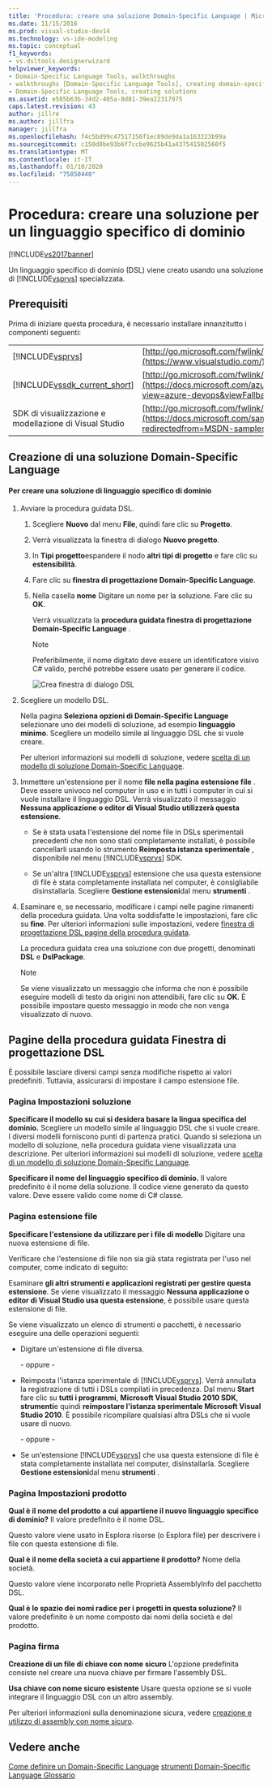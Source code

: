 ```yaml
---
title: 'Procedura: creare una soluzione Domain-Specific Language | Microsoft Docs'
ms.date: 11/15/2016
ms.prod: visual-studio-dev14
ms.technology: vs-ide-modeling
ms.topic: conceptual
f1_keywords:
- vs.dsltools.designerwizard
helpviewer_keywords:
- Domain-Specific Language Tools, walkthroughs
- walkthroughs [Domain-Specific Language Tools], creating domain-specific language
- Domain-Specific Language Tools, creating solutions
ms.assetid: e585b63b-34d2-405a-8d81-39ea22317975
caps.latest.revision: 43
author: jillre
ms.author: jillfra
manager: jillfra
ms.openlocfilehash: f4c5bd99c47517156f1ec89de9da1a163223b99a
ms.sourcegitcommit: c150d0be93b6f7ccbe9625b41a437541502560f5
ms.translationtype: MT
ms.contentlocale: it-IT
ms.lasthandoff: 01/10/2020
ms.locfileid: "75850440"
---
```

# <a name="how-to-create-a-domain-specific-language-solution"></a>Procedura: creare una soluzione per un linguaggio specifico di dominio
[!INCLUDE[vs2017banner](../includes/vs2017banner.md)]

Un linguaggio specifico di dominio (DSL) viene creato usando una soluzione di [!INCLUDE[vsprvs](../includes/vsprvs-md.md)] specializzata.

## <a name="prerequisites"></a>Prerequisiti
 Prima di iniziare questa procedura, è necessario installare innanzitutto i componenti seguenti:

|||
|-|-|
|[!INCLUDE[vsprvs](../includes/vsprvs-md.md)]|[http://go.microsoft.com/fwlink/?LinkID=185579](https://www.visualstudio.com/)|
|[!INCLUDE[vssdk_current_short](../includes/vssdk-current-short-md.md)]|[http://go.microsoft.com/fwlink/?LinkID=185580](https://docs.microsoft.com/azure/devops/integrate/index?view=azure-devops&viewFallbackFrom=vsts)|
|SDK di visualizzazione e modellazione di Visual Studio|[http://go.microsoft.com/fwlink/?LinkID=185581](https://docs.microsoft.com/samples/browse/?redirectedfrom=MSDN-samples)|

## <a name="creating-a-domain-specific-language-solution"></a>Creazione di una soluzione Domain-Specific Language

#### <a name="to-create-a-domain-specific-language-solution"></a>Per creare una soluzione di linguaggio specifico di dominio

1. Avviare la procedura guidata DSL.

   1. Scegliere **Nuovo** dal menu **File**, quindi fare clic su **Progetto**.

   2. Verrà visualizzata la finestra di dialogo **Nuovo progetto**.

   3. In **Tipi progetto**espandere il nodo **altri tipi di progetto** e fare clic su **estensibilità**.

   4. Fare clic su **finestra di progettazione Domain-Specific Language**.

   5. Nella casella **nome** Digitare un nome per la soluzione. Fare clic su **OK**.

       Verrà visualizzata la **procedura guidata finestra di progettazione Domain-Specific Language** .

      > [!NOTE]
      > Preferibilmente, il nome digitato deve essere un identificatore visivo C# valido, perché potrebbe essere usato per generare il codice.

      ![Crea finestra di dialogo DSL](../modeling/media/create-dsldialog.png "Create_DSLDialog")

2. Scegliere un modello DSL.

    Nella pagina **Seleziona opzioni di Domain-Specific Language** selezionare uno dei modelli di soluzione, ad esempio **linguaggio minimo**. Scegliere un modello simile al linguaggio DSL che si vuole creare.

    Per ulteriori informazioni sui modelli di soluzione, vedere [scelta di un modello di soluzione Domain-Specific Language](../modeling/choosing-a-domain-specific-language-solution-template.md).

3. Immettere un'estensione per il nome **file nella pagina estensione file** . Deve essere univoco nel computer in uso e in tutti i computer in cui si vuole installare il linguaggio DSL. Verrà visualizzato il messaggio **Nessuna applicazione o editor di Visual Studio utilizzerà questa estensione**.

   - Se è stata usata l'estensione del nome file in DSLs sperimentali precedenti che non sono stati completamente installati, è possibile cancellarli usando lo strumento **Reimposta istanza sperimentale** , disponibile nel menu [!INCLUDE[vsprvs](../includes/vsprvs-md.md)] SDK.

   - Se un'altra [!INCLUDE[vsprvs](../includes/vsprvs-md.md)] estensione che usa questa estensione di file è stata completamente installata nel computer, è consigliabile disinstallarla. Scegliere **Gestione estensioni**dal menu **strumenti** .

4. Esaminare e, se necessario, modificare i campi nelle pagine rimanenti della procedura guidata. Una volta soddisfatte le impostazioni, fare clic su **fine**. Per ulteriori informazioni sulle impostazioni, vedere [finestra di progettazione DSL pagine della procedura guidata](#settings).

    La procedura guidata crea una soluzione con due progetti, denominati **DSL** e **DslPackage**.

   > [!NOTE]
   > Se viene visualizzato un messaggio che informa che non è possibile eseguire modelli di testo da origini non attendibili, fare clic su **OK**. È possibile impostare questo messaggio in modo che non venga visualizzato di nuovo.

## <a name="settings"></a>Pagine della procedura guidata Finestra di progettazione DSL
 È possibile lasciare diversi campi senza modifiche rispetto ai valori predefiniti. Tuttavia, assicurarsi di impostare il campo estensione file.

### <a name="solution-settings-page"></a>Pagina Impostazioni soluzione
 **Specificare il modello su cui si desidera basare la lingua specifica del dominio.**
Scegliere un modello simile al linguaggio DSL che si vuole creare. I diversi modelli forniscono punti di partenza pratici. Quando si seleziona un modello di soluzione, nella procedura guidata viene visualizzata una descrizione. Per ulteriori informazioni sui modelli di soluzione, vedere [scelta di un modello di soluzione Domain-Specific Language](../modeling/choosing-a-domain-specific-language-solution-template.md).

 **Specificare il nome del linguaggio specifico di dominio.**
Il valore predefinito è il nome della soluzione. Il codice viene generato da questo valore. Deve essere valido come nome di C# classe.

### <a name="file-extension-page"></a>Pagina estensione file
 **Specificare l'estensione da utilizzare per i file di modello**
Digitare una nuova estensione di file.

 Verificare che l'estensione di file non sia già stata registrata per l'uso nel computer, come indicato di seguito:

 Esaminare **gli altri strumenti e applicazioni registrati per gestire questa estensione**. Se viene visualizzato il messaggio **Nessuna applicazione o editor di Visual Studio usa questa estensione**, è possibile usare questa estensione di file.

 Se viene visualizzato un elenco di strumenti o pacchetti, è necessario eseguire una delle operazioni seguenti:

- Digitare un'estensione di file diversa.

     \- oppure -

- Reimposta l'istanza sperimentale di [!INCLUDE[vsprvs](../includes/vsprvs-md.md)]. Verrà annullata la registrazione di tutti i DSLs compilati in precedenza. Dal menu **Start** fare clic su **tutti i programmi**, **Microsoft Visual Studio 2010 SDK**, **strumenti**e quindi **reimpostare l'istanza sperimentale Microsoft Visual Studio 2010**. È possibile ricompilare qualsiasi altra DSLs che si vuole usare di nuovo.

     \- oppure -

- Se un'estensione [!INCLUDE[vsprvs](../includes/vsprvs-md.md)] che usa questa estensione di file è stata completamente installata nel computer, disinstallarla. Scegliere **Gestione estensioni**dal menu **strumenti** .

### <a name="product-settings-page"></a>Pagina Impostazioni prodotto
 **Qual è il nome del prodotto a cui appartiene il nuovo linguaggio specifico di dominio?**
Il valore predefinito è il nome DSL.

 Questo valore viene usato in Esplora risorse (o Esplora file) per descrivere i file con questa estensione di file.

 **Qual è il nome della società a cui appartiene il prodotto?**
Nome della società.

 Questo valore viene incorporato nelle Proprietà AssemblyInfo del pacchetto DSL.

 **Qual è lo spazio dei nomi radice per i progetti in questa soluzione?**
Il valore predefinito è un nome composto dai nomi della società e del prodotto.

### <a name="signing-page"></a>Pagina firma
 **Creazione di un file di chiave con nome sicuro** L'opzione predefinita consiste nel creare una nuova chiave per firmare l'assembly DSL.

 **Usa chiave con nome sicuro esistente** Usare questa opzione se si vuole integrare il linguaggio DSL con un altro assembly.

 Per ulteriori informazioni sulla denominazione sicura, vedere [creazione e utilizzo di assembly con nome sicuro](https://docs.microsoft.com/dotnet/standard/assembly/create-use-strong-named?redirectedfrom=MSDN).

## <a name="see-also"></a>Vedere anche
 [Come definire un Domain-Specific Language](../modeling/how-to-define-a-domain-specific-language.md) [strumenti Domain-Specific Language Glossario](https://msdn.microsoft.com/ca5e84cb-a315-465c-be24-76aa3df276aa)
